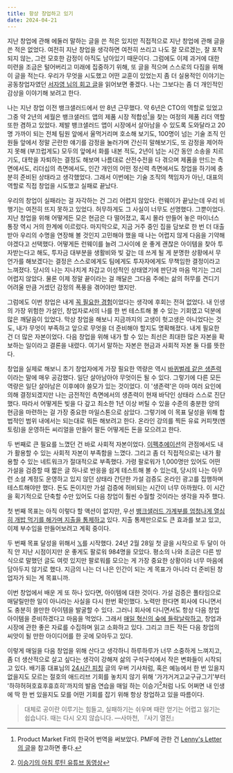 ```yaml
---
title: 항상 창업하고 있기
date: 2024-04-21
---
```


지난 창업에 관해 에둘러 말하는 글을 쓴 적은 있지만 직접적으로 지난 창업에 관해 글을 쓴 적은 없었다. 여전히 지난 창업을 생각하면 여전히 쓰리고 나도 잘 모르겠는, 잘 포착되지 않는, 그런 모호한 감정이 아직도 남아있기 때문이다. 그럼에도 이제 과거에 대한 미련을 조금은 털어버리고 미래에 집중하기 위해, 또 글을 적으며 스스로의 다짐을 위해 이 글을 적는다. 우리가 무엇을 시도했고 어떤 교훈이 있었는지 좀 더 실용적인 이야기는 공동창업자였던 [서자영 님의 회고 글](https://jayoung.blog/2023prep/)을 읽어보면 좋겠다. 나는 그보다는 좀 더 개인적인 감상을 이야기해 보려고 한다.

나는 지난 창업 이전 뱅크샐러드에서 만 8년 근무했다. 약 6년은 CTO의 역할로 있었고 그중 약 2년의 세월은 뱅크샐러드 앱의 제품 시장 적합성[^1]을 찾는 여정의 제품 리더 역할 또한 겸하고 있었다. 제발 뱅크샐러드 앱이 시장에서 살아남을 수 있도록 도와달라고 20명 가까이 되는 전체 팀원 앞에서 울먹거리며 호소해 보기도, 100명이 넘는 기술 조직 인원들 앞에서 정말 곤란한 얘기를 감정을 눌러가며 간신히 말해보기도, 또 감정을 제어하지 못해 (부끄럽게도) 모두의 앞에서 화를 내본 적도, 2년이 넘는 시간 동안 소송을 치르기도, 대학을 자퇴하는 결정도 해보며 나름대로 산전수전을 다 겪으며 제품을 만드는 측면에서도, 리더십의 측면에서도, 인간 개인의 어떤 정신력 측면에서도 창업을 하기에 충분히 준비된 상태라고 생각했었다. 그래서 이번에는 기술 조직의 책임자가 아닌, 대표의 역할로 직접 창업을 시도했고 실패로 끝났다.

우리의 창업이 실패라는 걸 자각하는 건 그리 어렵지 않았다. 런웨이가 끝났는데 우리 비행기는 여전히 뜨지 못하고 있었다. 허무하게도 그 사실이 너무도 선명했다. 그뿐이었다. 지난 창업을 위해 어떻게든 모은 현금은 다 떨어졌고, 혹시 몰라 만들어 놓은 마이너스 통장 역시 거의 한계에 이르렀다. 마지막으로, 지금 거주 중인 집을 담보로 한 번 더 대출받아 우리의 수명을 연장해 볼 것인지 고민해야 했을 때 나는 어렵지 않게 다음을 기약해야겠다고 선택했다. 어떻게든 런웨이를 늘려 그사이에 운 좋게 괜찮은 아이템을 찾아 투자받는다고 해도, 투자금 대부분을 생활비와 빚 갚는 데 쓰게 될 게 분명한 상황에서 무언가를 해보겠다는 결정은 스스로에게도 팀에게도 투자자에게도 무책임한 결정이라고 느껴졌다. 당시의 나는 지나치게 차갑고 이성적인 상태였기에 판단과 마음 먹기는 그리 어렵지 않았다. 물론 이제 정말 끝이라는 걸 깨달은 그다음 주에는 삶의 허무를 견디기 어려울 만큼 거셌던 감정의 폭풍을 겪어야만 했지만.

그럼에도 이번 창업은 내게 [꼭 필요한 경험](/an-essential-experience)이었다는 생각에 후회는 전혀 없었다. 내 인생의 가장 위험한 가설인, 창업자로서의 나를 한 번 테스트해 볼 수 있는 기회였고 덕분에 많은 깨달음이 있었다. 막상 창업을 해보니 지금까지의 고생이 헛고생은 아니었다는 것도, 내가 무엇이 부족하고 앞으로 무엇을 더 준비해야 할지도 명확해졌다. 내게 필요한 건 더 많은 자본이었다. 다음 창업을 위해 내가 할 수 있는 최선은 최대한 많은 자본을 확보하는 일이라고 결론을 내렸다. 여기서 말하는 자본은 현금과 사회적 자본 둘 다를 뜻한다.

창업을 실제로 해보니 초기 창업자에게 가장 필요한 역량은 역시 [바퀴벌레 같은 생존력](https://youtu.be/22f4p7RgJys?si=mnvZmopUmvKNbves&t=292)이라는 말에 매우 공감했다. 일단 살아남아야 무엇이든 될 수 있다. 그렇기에 다른 모든 역량은 일단 살아남은 이후에야 쓸모가 있는 것이었다. 이 '생존력'은 아마 여러 요인에 의해 결정되겠지만 나는 금전적인 측면에서의 생존력이 현재 바닥인 상태라 스스로 진단했다. 따라서 어떻게든 빚을 다 갚고 최소한 1년 이상 버틸 수 있을 수준의 충분한 양의 현금을 마련하는 걸 가장 중요한 마일스톤으로 삼았다. 그렇기에 이 목표 달성을 위해 합법적인 범위 내에서는 되는대로 뭐든 해보려고 한다. 온라인 강의를 찍든 유료 커피챗(멘토링)을 운영하든 씨리얼을 만들어 팔든 어떻게든 돈을 모으려고 한다.

두 번째로 큰 필요를 느꼈던 건 바로 사회적 자본이었다. [이펙추에이션](http://aladin.kr/p/x4wUp)의 관점에서도 내가 활용할 수 있는 사회적 자본이 부족함을 느꼈다. 그리고 좀 더 직접적으로는 내가 활용할 수 있는 네트워크가 절대적으로 부족했다. 가령 팔로워가 1,000명만 있어도 어떤 가설을 검증할 때 짧은 글 하나로 반응을 쉽게 테스트해 볼 수 있는데, 당시의 나는 아무런 소셜 계정도 운영하고 있지 않던 상태라 간단한 가설 검증도 온라인 광고를 집행하며 테스트해야만 했다. 돈도 돈이지만 가설 검증에 허비되는 시간이 너무 아까웠다. 이 시간을 획기적으로 단축할 수만 있어도 다음 창업이 훨씬 수월할 것이라는 생각을 자주 했다.

첫 번째 목표는 아직 이렇다 할 액션이 없지만, 우선 [뱅크샐러드 가계부를 엄청나게 열심히 개밥 먹기를 해가며 지출을 통제하고](https://x.com/0xd669/status/1777362898723184832) 있다. 지출 통제만으로도 큰 효과를 보고 있고, 이제 부수입을 만들어보려고 계획 중이다.

두 번째 목표 달성을 위해서 [𝕏](https://twitter.com/0xd669)를 시작했다. 24년 2월 28일 첫 글을 시작으로 두 달이 아직 안 지난 시점이지만 운 좋게도 팔로워 984명을 모았다. 평소의 나와 조금은 다른 방식으로 말했던 글도 여럿 있지만 팔로워를 모으는 게 가장 중요한 상황이라 너무 마음에 담아두지 않기로 했다. 지금의 나는 더 나은 인간이 되는 게 목표가 아니라 더 준비된 창업자가 되는 게 목표니까.

이번 창업에서 배운 게 또 하나 있다면, 아이템에 대한 것이다. 가설 검증은 풀타임으로 매달릴만한 일이 아니라는 사실을 다시 한번 확인했다. 노력만 한다면 회사에 다니면서도 충분히 쓸만한 아이템을 발굴할 수 있다. 그러니 회사에 다니면서도 항상 다음 창업 아이템을 준비하겠다고 마음을 먹었다. 그래서 [매일 혁신의 숲에 들락날락하고](https://x.com/0xd669/status/1777608509267276045), 창업과 시장에 관한 좋은 자료를 수집하며 읽고 소화하고 있다. 그리고 크든 작든 다음 창업의 씨앗이 될 만한 아이디어를 한 곳에 모아두고 있다.

이렇게 매일을 다음 창업을 위해 산다고 생각하니 하루하루가 너무 소중하게 느껴지고, 좀 더 생산적으로 살고 싶다는 생각이 강해져 삶의 구석구석에서 작은 변화들이 시작되고 있다. 배기홍 대표님의 [24시간 피칭](https://www.thestartupbible.com/2023/08/always-pitching-always-closing.html) 글의 우버 기사처럼, 혹은 예능에서 한 번 있을지 없을지도 모르는 절호의 애드리브 기회를 놓치지 않기 위해 '가갸거겨고교구규그기'부터 '하햐허혀호효후휴흐히'까지의 발음 연습을 매일 하는 이승기[^2]처럼 나도 어쩌면 내 인생에 딱 한 번 있을지도 모를 어떤 기회를 잡기 위해 항상 창업하고 있을 따름이다.

> 대체로 공이란 이루기는 힘들고, 실패하기는 쉬우며 때란 얻기는 어렵고 잃기는 쉽습니다. 때는 다시 오지 않습니다. —사마천, 『사기 열전』

[^1]: Product Market Fit의 한국어 번역을 써보았다. PMF에 관한 건 [Lenny's Letter의 글](https://www.lennysnewsletter.com/p/what-it-feels-like-when-youve-found)을 참고하면 좋다.
[^2]: [이승기의 아침 루틴 유튜브 동영상](https://youtu.be/fyICMatL2ng?si=hgl_vaP-9yemRlqp&t=115)
